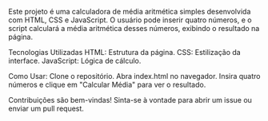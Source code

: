 Este projeto é uma calculadora de média aritmética simples desenvolvida com HTML, CSS e JavaScript. O usuário pode inserir quatro números, e o script calculará a média aritmética desses números, exibindo o resultado na página.

Tecnologias Utilizadas
HTML: Estrutura da página.
CSS: Estilização da interface.
JavaScript: Lógica de cálculo.

Como Usar:
Clone o repositório.
Abra index.html no navegador.
Insira quatro números e clique em "Calcular Média" para ver o resultado.

Contribuições são bem-vindas! Sinta-se à vontade para abrir um issue ou enviar um pull request.
